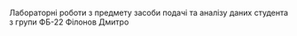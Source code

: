 Лабораторні роботи з предмету засоби подачі та аналізу даних
студента з групи ФБ-22 Філонов Дмитро

